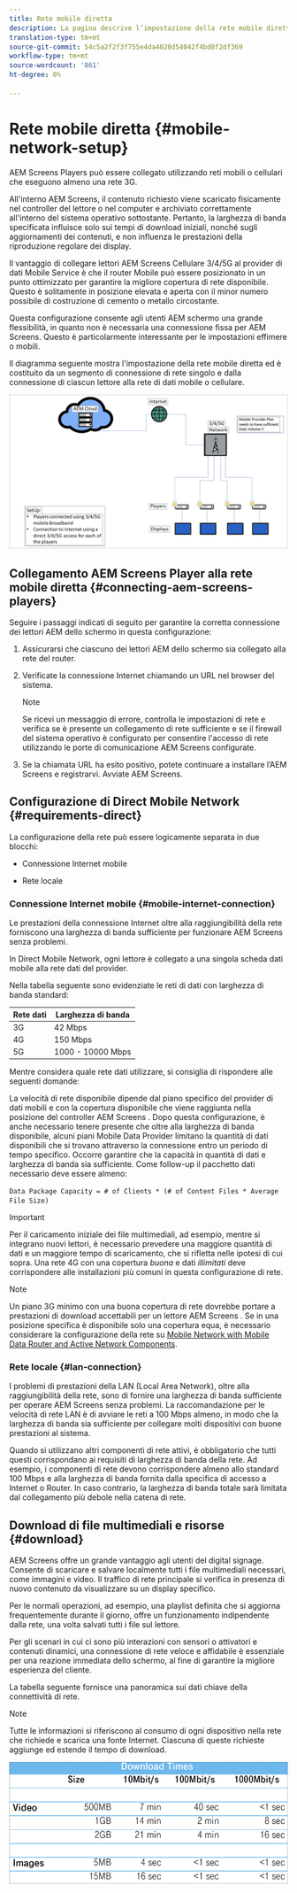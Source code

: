 ```yaml
---
title: Rete mobile diretta
description: La pagina descrive l’impostazione della rete mobile diretta
translation-type: tm+mt
source-git-commit: 54c5a2f2f3f755e4da4028d54042f4bd8f2df369
workflow-type: tm+mt
source-wordcount: '861'
ht-degree: 0%

---
```



# Rete mobile diretta {#mobile-network-setup}

 AEM Screens Players può essere collegato utilizzando reti mobili o cellulari che eseguono almeno una rete 3G.

All&#39;interno  AEM Screens, il contenuto richiesto viene scaricato fisicamente nel controller del lettore o nel computer e archiviato correttamente all&#39;interno del sistema operativo sottostante. Pertanto, la larghezza di banda specificata influisce solo sui tempi di download iniziali, nonché sugli aggiornamenti dei contenuti, e non influenza le prestazioni della riproduzione regolare dei display.

Il vantaggio di collegare  lettori AEM Screens Cellulare 3/4/5G al provider di dati Mobile Service è che il router Mobile può essere posizionato in un punto ottimizzato per garantire la migliore copertura di rete disponibile. Questo è solitamente in posizione elevata e aperta con il minor numero possibile di costruzione di cemento o metallo circostante.

Questa configurazione consente agli utenti AEM schermo una grande flessibilità, in quanto non è necessaria una connessione fissa per  AEM Screens. Questo è particolarmente interessante per le impostazioni effimere o mobili.

Il diagramma seguente mostra l&#39;impostazione della rete mobile diretta ed è costituito da un segmento di connessione di rete singolo e dalla connessione di ciascun lettore alla rete di dati mobile o cellulare.

![](/help/using/assets/direct-mobile-1.png)

## Collegamento  AEM Screens Player alla rete mobile diretta {#connecting-aem-screens-players}

Seguire i passaggi indicati di seguito per garantire la corretta connessione dei lettori AEM dello schermo in questa configurazione:

1. Assicurarsi che ciascuno dei lettori AEM dello schermo sia collegato alla rete del router.

1. Verificate la connessione Internet chiamando un URL nel browser del sistema.

   >[!NOTE]
   >Se ricevi un messaggio di errore, controlla le impostazioni di rete e verifica se è presente un collegamento di rete sufficiente e se il firewall del sistema operativo è configurato per consentire l&#39;accesso di rete utilizzando le porte di comunicazione AEM Screens  configurate.

1. Se la chiamata URL ha esito positivo, potete continuare a installare l’AEM Screens  e registrarvi. Avviate  AEM Screens.

## Configurazione di Direct Mobile Network {#requirements-direct}

La configurazione della rete può essere logicamente separata in due blocchi:

* Connessione Internet mobile

* Rete locale

### Connessione Internet mobile {#mobile-internet-connection}

Le prestazioni della connessione Internet oltre alla raggiungibilità della rete forniscono una larghezza di banda sufficiente per funzionare  AEM Screens senza problemi.

In Direct Mobile Network, ogni lettore è collegato a una singola scheda dati mobile alla rete dati del provider.

Nella tabella seguente sono evidenziate le reti di dati con larghezza di banda standard:

| Rete dati | Larghezza di banda |
|--- |--- |
| 3G | 42 Mbps |
| 4G | 150 Mbps |
| 5G | 1000 - 10000 Mbps |

Mentre considera quale rete dati utilizzare, si consiglia di rispondere alle seguenti domande:

La velocità di rete disponibile dipende dal piano specifico del provider di dati mobili e con la copertura disponibile che viene raggiunta nella posizione del controller AEM Screens .
Dopo questa configurazione, è anche necessario tenere presente che oltre alla larghezza di banda disponibile, alcuni piani Mobile Data Provider limitano la quantità di dati disponibili che si trovano attraverso la connessione entro un periodo di tempo specifico. Occorre garantire che la capacità in quantità di dati e larghezza di banda sia sufficiente.
Come follow-up il pacchetto dati necessario deve essere almeno:

`Data Package Capacity = # of Clients * (# of Content Files * Average File Size)`


>[!IMPORTANT]
>Per il caricamento iniziale dei file multimediali, ad esempio, mentre si integrano nuovi lettori, è necessario prevedere una maggiore quantità di dati e un maggiore tempo di scaricamento, che si rifletta nelle ipotesi di cui sopra. Una rete 4G con una copertura *buona* e dati *illimitati* deve corrispondere alle installazioni più comuni in questa configurazione di rete.

>[!NOTE]
>Un piano 3G minimo con una buona copertura di rete dovrebbe portare a prestazioni di download accettabili per un lettore AEM Screens . Se in una posizione specifica è disponibile solo una copertura equa, è necessario considerare la configurazione della rete su [Mobile Network with Mobile Data Router and Active Network Components](/help/using/mobile-network-router.md).


### Rete locale {#lan-connection}

I problemi di prestazioni della LAN (Local Area Network), oltre alla raggiungibilità della rete, sono di fornire una larghezza di banda sufficiente per operare  AEM Screens senza problemi. La raccomandazione per le velocità di rete LAN è di avviare le reti a 100 Mbps almeno, in modo che la larghezza di banda sia sufficiente per collegare molti dispositivi con buone prestazioni al sistema.

Quando si utilizzano altri componenti di rete attivi, è obbligatorio che tutti questi corrispondano ai requisiti di larghezza di banda della rete. Ad esempio, i componenti di rete devono corrispondere almeno allo standard 100 Mbps e alla larghezza di banda fornita dalla specifica di accesso a Internet o Router. In caso contrario, la larghezza di banda totale sarà limitata dal collegamento più debole nella catena di rete.

## Download di file multimediali e risorse {#download}

 AEM Screens offre un grande vantaggio agli utenti del digital signage. Consente di scaricare e salvare localmente tutti i file multimediali necessari, come immagini e video. Il traffico di rete principale si verifica in presenza di nuovo contenuto da visualizzare su un display specifico.

Per le normali operazioni, ad esempio, una playlist definita che si aggiorna frequentemente durante il giorno, offre un funzionamento indipendente dalla rete, una volta salvati tutti i file sul lettore.

Per gli scenari in cui ci sono più interazioni con sensori o attivatori e contenuti dinamici, una connessione di rete veloce e affidabile è essenziale per una reazione immediata dello schermo, al fine di garantire la migliore esperienza del cliente.

La tabella seguente fornisce una panoramica sui dati chiave della connettività di rete.

>[!NOTE]
>
>Tutte le informazioni si riferiscono al consumo di ogni dispositivo nella rete che richiede e scarica una fonte Internet. Ciascuna di queste richieste aggiunge ed estende il tempo di download.

![](/help/using/assets/download-times-mobile.png)




